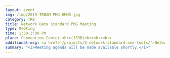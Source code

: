 ```yaml
---
layout: event
img: /img/2019-TRBAM-PMG-GMNS.jpg
category: TRB
title: Network Data Standard PMG Meeting
type: Meeting
time: 1:30-3:00 PM
place: Convention Center <br>(159B)<br><br><br>
additional-msg: <a href='/projects/2-network-standard-and-tools/'>Network Data Standard Project page</a>
summary: "<i>Meeting agenda will be made available shortly.</i>"
---
```

